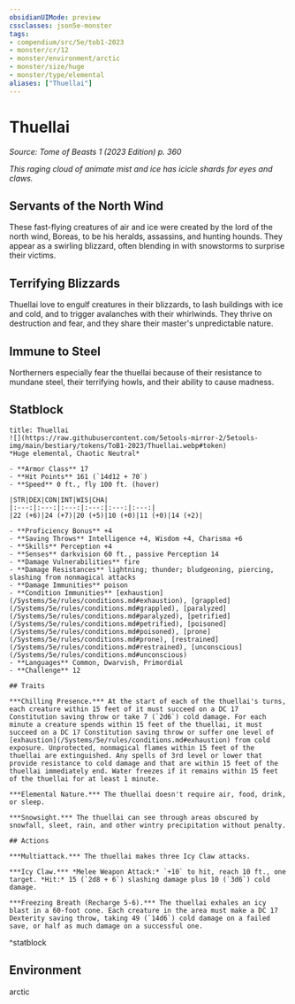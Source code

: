 ```yaml
---
obsidianUIMode: preview
cssclasses: json5e-monster
tags:
- compendium/src/5e/tob1-2023
- monster/cr/12
- monster/environment/arctic
- monster/size/huge
- monster/type/elemental
aliases: ["Thuellai"]
---
```

# Thuellai
*Source: Tome of Beasts 1 (2023 Edition) p. 360*  

*This raging cloud of animate mist and ice has icicle shards for eyes and claws.*

## Servants of the North Wind

These fast-flying creatures of air and ice were created by the lord of the north wind, Boreas, to be his heralds, assassins, and hunting hounds. They appear as a swirling blizzard, often blending in with snowstorms to surprise their victims.

## Terrifying Blizzards

Thuellai love to engulf creatures in their blizzards, to lash buildings with ice and cold, and to trigger avalanches with their whirlwinds. They thrive on destruction and fear, and they share their master's unpredictable nature.

## Immune to Steel

Northerners especially fear the thuellai because of their resistance to mundane steel, their terrifying howls, and their ability to cause madness.

## Statblock

```ad-statblock
title: Thuellai
![](https://raw.githubusercontent.com/5etools-mirror-2/5etools-img/main/bestiary/tokens/ToB1-2023/Thuellai.webp#token)
*Huge elemental, Chaotic Neutral*

- **Armor Class** 17
- **Hit Points** 161 (`14d12 + 70`)
- **Speed** 0 ft., fly 100 ft. (hover)

|STR|DEX|CON|INT|WIS|CHA|
|:---:|:---:|:---:|:---:|:---:|:---:|
|22 (+6)|24 (+7)|20 (+5)|10 (+0)|11 (+0)|14 (+2)|

- **Proficiency Bonus** +4
- **Saving Throws** Intelligence +4, Wisdom +4, Charisma +6
- **Skills** Perception +4
- **Senses** darkvision 60 ft., passive Perception 14
- **Damage Vulnerabilities** fire
- **Damage Resistances** lightning; thunder; bludgeoning, piercing, slashing from nonmagical attacks
- **Damage Immunities** poison
- **Condition Immunities** [exhaustion](/Systems/5e/rules/conditions.md#exhaustion), [grappled](/Systems/5e/rules/conditions.md#grappled), [paralyzed](/Systems/5e/rules/conditions.md#paralyzed), [petrified](/Systems/5e/rules/conditions.md#petrified), [poisoned](/Systems/5e/rules/conditions.md#poisoned), [prone](/Systems/5e/rules/conditions.md#prone), [restrained](/Systems/5e/rules/conditions.md#restrained), [unconscious](/Systems/5e/rules/conditions.md#unconscious)
- **Languages** Common, Dwarvish, Primordial
- **Challenge** 12

## Traits

***Chilling Presence.*** At the start of each of the thuellai's turns, each creature within 15 feet of it must succeed on a DC 17 Constitution saving throw or take 7 (`2d6`) cold damage. For each minute a creature spends within 15 feet of the thuellai, it must succeed on a DC 17 Constitution saving throw or suffer one level of [exhaustion](/Systems/5e/rules/conditions.md#exhaustion) from cold exposure. Unprotected, nonmagical flames within 15 feet of the thuellai are extinguished. Any spells of 3rd level or lower that provide resistance to cold damage and that are within 15 feet of the thuellai immediately end. Water freezes if it remains within 15 feet of the thuellai for at least 1 minute.

***Elemental Nature.*** The thuellai doesn't require air, food, drink, or sleep.

***Snowsight.*** The thuellai can see through areas obscured by snowfall, sleet, rain, and other wintry precipitation without penalty.

## Actions

***Multiattack.*** The thuellai makes three Icy Claw attacks.

***Icy Claw.*** *Melee Weapon Attack:* `+10` to hit, reach 10 ft., one target. *Hit:* 15 (`2d8 + 6`) slashing damage plus 10 (`3d6`) cold damage.

***Freezing Breath (Recharge 5-6).*** The thuellai exhales an icy blast in a 60-foot cone. Each creature in the area must make a DC 17 Dexterity saving throw, taking 49 (`14d6`) cold damage on a failed save, or half as much damage on a successful one.
```
^statblock

## Environment

arctic